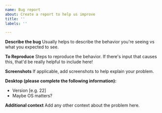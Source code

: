 ```yaml
---
name: Bug report
about: Create a report to help us improve
title: ''
labels: ''

---
```


**Describe the bug**
Usually helps to describe the behavior you're seeing vs what you expected to see.

**To Reproduce**
Steps to reproduce the behavior. If there's input that causes this, that'd be really helpful to include here!

**Screenshots**
If applicable, add screenshots to help explain your problem.

**Desktop (please complete the following information):**
 - Version [e.g. 22]
 - Maybe OS matters?

**Additional context**
Add any other context about the problem here.
